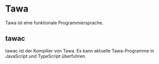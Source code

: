 # Tawa

Tawa ist eine funktionale Programmiersprache.

## tawac

tawac ist der Kompilier von Tawa. Es kann aktuelle Tawa-Programme in JavaScript und TypeScript überfuhren.
